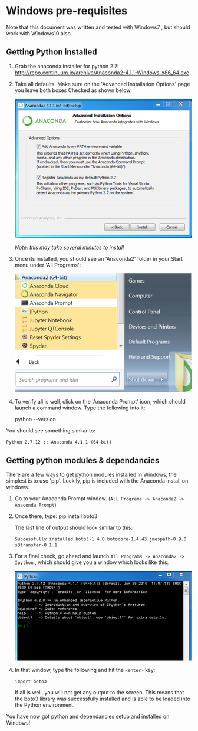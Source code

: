 # Windows pre-requisites


Note that this document was written and tested with Windows7 , but should work with Windows10 also.  


## Getting Python installed

1.  Grab the anaconda installer for python 2.7: http://repo.continuum.io/archive/Anaconda2-4.1.1-Windows-x86_64.exe
2.  Take all defaults.  Make sure on the 'Advanced Installation Options' page you leave both boxes Checked as shown below:

	![image](../pics/win_anaconda_install_opts.png)

	*Note: this may take several minutes to install*

3.  Once its installed, you should see an 'Anaconda2' folder in your Start menu under 'All Programs':

	![image](../pics/windows_anaconda_startmenu.png)

4.  To verify all is well, click on the 'Anaconda Prompt' icon, which should launch a command window.  Type the following into it:

	python --version

You should see something similar to:

	Python 2.7.12 :: Anaconda 4.1.1 (64-bit)

## Getting python modules & dependancies


There are a few ways to get python modules installed in Windows, the simplest is to use 'pip'.  Luckily, pip is included with the Anaconda install on windows.

1.  Go to your Anaconda Prompt window. (`All Programs -> Anaconda2 -> Anaconda Prompt`)
2.  Once there, type:
		pip install boto3

	The last line of output should look similar to this:

		Successfully installed boto3-1.4.0 botocore-1.4.43 jmespath-0.9.0 s3transfer-0.1.1


3.  For a final check, go ahead and launch `All Programs -> Anaconda2 -> Ipython` , which should give you a window which looks like this:

	![image](../pics/win_ipython_blank.png)

4.  In that window, type the following and hit the `<enter>` key:

		import boto3
	If all is well, you will not get any output to the screen.  This means that the boto3 library was successfully installed and is able to be loaded into the Python environment.


You have now got python and dependancies setup and installed on Windows!
